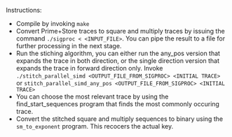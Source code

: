 Instructions:
* Compile by invoking `make`
* Convert Prime+Store traces to square and multiply traces by issuing the command `./sigproc < <INPUT_FILE>`. You can pipe the result to a file for further processing in the next stage.
* Run the stiching algorithm, you can either run the any_pos version that expands the trace in both direction, or the single direction version that expands the trace in forward direction only. Invoke `./stitch_parallel_simd <OUTPUT_FILE_FROM_SIGPROC> <INITIAL TRACE>` or `stitch_parallel_simd_any_pos <OUTPUT_FILE_FROM_SIGPROC> <INITIAL TRACE>`
* You can choose the most relevant trace by using the find_start_sequences program that finds the most commonly occuring trace.
* Convert the stitched square and multiply sequences to binary using the `sm_to_exponent` program. This recocers the actual key.